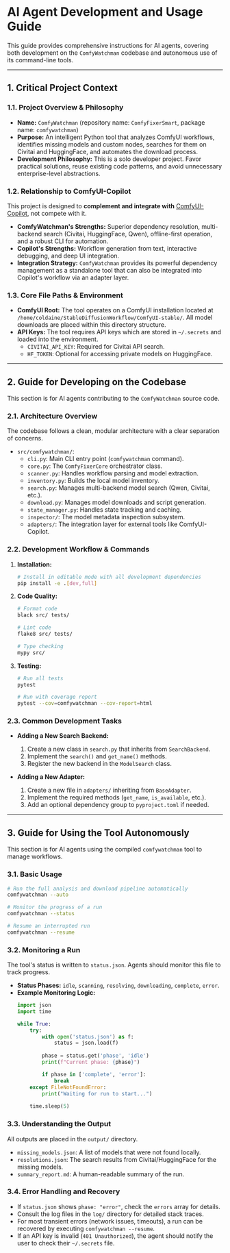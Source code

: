 # AI Agent Development and Usage Guide

This guide provides comprehensive instructions for AI agents, covering both development on the `ComfyWatchman` codebase and autonomous use of its command-line tools.

---

## 1. Critical Project Context

### 1.1. Project Overview & Philosophy
*   **Name:** `ComfyWatchman` (repository name: `ComfyFixerSmart`, package name: `comfywatchman`)
*   **Purpose:** An intelligent Python tool that analyzes ComfyUI workflows, identifies missing models and custom nodes, searches for them on Civitai and HuggingFace, and automates the download process.
*   **Development Philosophy:** This is a solo developer project. Favor practical solutions, reuse existing code patterns, and avoid unnecessary enterprise-level abstractions.

### 1.2. Relationship to ComfyUI-Copilot
This project is designed to **complement and integrate with** [ComfyUI-Copilot](https://github.com/AIDC-AI/ComfyUI-Copilot), not compete with it.

*   **ComfyWatchman's Strengths:** Superior dependency resolution, multi-backend search (Civitai, HuggingFace, Qwen), offline-first operation, and a robust CLI for automation.
*   **Copilot's Strengths:** Workflow generation from text, interactive debugging, and deep UI integration.
*   **Integration Strategy:** `ComfyWatchman` provides its powerful dependency management as a standalone tool that can also be integrated into Copilot's workflow via an adapter layer.

### 1.3. Core File Paths & Environment
*   **ComfyUI Root:** The tool operates on a ComfyUI installation located at `/home/coldaine/StableDiffusionWorkflow/ComfyUI-stable/`. All model downloads are placed within this directory structure.
*   **API Keys:** The tool requires API keys which are stored in `~/.secrets` and loaded into the environment.
    *   `CIVITAI_API_KEY`: Required for Civitai API search.
    *   `HF_TOKEN`: Optional for accessing private models on HuggingFace.

---

## 2. Guide for Developing on the Codebase

This section is for AI agents contributing to the `ComfyWatchman` source code.

### 2.1. Architecture Overview
The codebase follows a clean, modular architecture with a clear separation of concerns.

*   `src/comfywatchman/`:
    *   `cli.py`: Main CLI entry point (`comfywatchman` command).
    *   `core.py`: The `ComfyFixerCore` orchestrator class.
    *   `scanner.py`: Handles workflow parsing and model extraction.
    *   `inventory.py`: Builds the local model inventory.
    *   `search.py`: Manages multi-backend model search (Qwen, Civitai, etc.).
    *   `download.py`: Manages model downloads and script generation.
    *   `state_manager.py`: Handles state tracking and caching.
    *   `inspector/`: The model metadata inspection subsystem.
    *   `adapters/`: The integration layer for external tools like ComfyUI-Copilot.

### 2.2. Development Workflow & Commands
1.  **Installation:**
    ```bash
    # Install in editable mode with all development dependencies
    pip install -e .[dev,full]
    ```
2.  **Code Quality:**
    ```bash
    # Format code
    black src/ tests/

    # Lint code
    flake8 src/ tests/

    # Type checking
    mypy src/
    ```
3.  **Testing:**
    ```bash
    # Run all tests
    pytest

    # Run with coverage report
    pytest --cov=comfywatchman --cov-report=html
    ```

### 2.3. Common Development Tasks

*   **Adding a New Search Backend:**
    1.  Create a new class in `search.py` that inherits from `SearchBackend`.
    2.  Implement the `search()` and `get_name()` methods.
    3.  Register the new backend in the `ModelSearch` class.

*   **Adding a New Adapter:**
    1.  Create a new file in `adapters/` inheriting from `BaseAdapter`.
    2.  Implement the required methods (`get_name`, `is_available`, etc.).
    3.  Add an optional dependency group to `pyproject.toml` if needed.

---

## 3. Guide for Using the Tool Autonomously

This section is for AI agents using the compiled `comfywatchman` tool to manage workflows.

### 3.1. Basic Usage
```bash
# Run the full analysis and download pipeline automatically
comfywatchman --auto

# Monitor the progress of a run
comfywatchman --status

# Resume an interrupted run
comfywatchman --resume
```

### 3.2. Monitoring a Run
The tool's status is written to `status.json`. Agents should monitor this file to track progress.

*   **Status Phases:** `idle`, `scanning`, `resolving`, `downloading`, `complete`, `error`.
*   **Example Monitoring Logic:**
    ```python
    import json
    import time

    while True:
        try:
            with open('status.json') as f:
                status = json.load(f)
            
            phase = status.get('phase', 'idle')
            print(f"Current phase: {phase}")

            if phase in ['complete', 'error']:
                break
        except FileNotFoundError:
            print("Waiting for run to start...")
        
        time.sleep(5)
    ```

### 3.3. Understanding the Output
All outputs are placed in the `output/` directory.

*   `missing_models.json`: A list of models that were not found locally.
*   `resolutions.json`: The search results from Civitai/HuggingFace for the missing models.
*   `summary_report.md`: A human-readable summary of the run.

### 3.4. Error Handling and Recovery
*   If `status.json` shows `phase: "error"`, check the `errors` array for details.
*   Consult the log files in the `log/` directory for detailed stack traces.
*   For most transient errors (network issues, timeouts), a run can be recovered by executing `comfywatchman --resume`.
*   If an API key is invalid (`401 Unauthorized`), the agent should notify the user to check their `~/.secrets` file.
